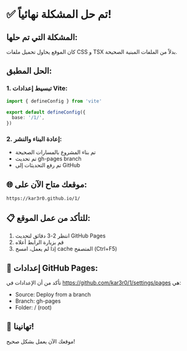 # ✅ تم حل المشكلة نهائياً!

## المشكلة التي تم حلها:
كان الموقع يحاول تحميل ملفات CSS و TSX بدلاً من الملفات المبنية الصحيحة.

## الحل المطبق:

### 1. تبسيط إعدادات Vite:
```typescript
import { defineConfig } from 'vite'

export default defineConfig({
  base: '/1/',
})
```

### 2. إعادة البناء والنشر:
- تم بناء المشروع بالمسارات الصحيحة
- تم تحديث gh-pages branch
- تم رفع التحديثات إلى GitHub

## 🌐 موقعك متاح الآن على:
```
https://kar3r0.github.io/1/
```

## 📋 للتأكد من عمل الموقع:
1. انتظر 2-3 دقائق لتحديث GitHub Pages
2. قم بزيارة الرابط أعلاه
3. إذا لم يعمل، امسح cache المتصفح (Ctrl+F5)

## 🔧 إعدادات GitHub Pages:
تأكد من أن الإعدادات في https://github.com/kar3r0/1/settings/pages هي:
- Source: Deploy from a branch
- Branch: gh-pages
- Folder: / (root)

## 🎉 تهانينا!
موقعك الآن يعمل بشكل صحيح!